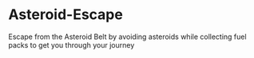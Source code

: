 # Asteroid-Escape
Escape from the Asteroid Belt by avoiding asteroids while collecting fuel packs to get you through your journey

